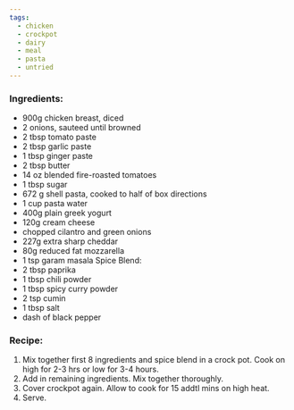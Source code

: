 ```yaml
---
tags:
  - chicken
  - crockpot
  - dairy
  - meal
  - pasta
  - untried
---
```

### Ingredients:
- 900g chicken breast, diced
- 2 onions, sauteed until browned
- 2 tbsp tomato paste
- 2 tbsp garlic paste 
- 1 tbsp ginger paste
- 2 tbsp butter
- 14 oz blended fire-roasted tomatoes
- 1 tbsp sugar
- 672 g shell pasta, cooked to half of box directions
- 1 cup pasta water
- 400g plain greek yogurt
- 120g cream cheese
- chopped cilantro and green onions
- 227g extra sharp cheddar
- 80g reduced fat mozzarella 
- 1 tsp garam masala
Spice Blend: 
- 2 tbsp paprika
- 1 tbsp chili powder
- 1 tbsp spicy curry powder 
- 2 tsp cumin
- 1 tbsp salt
- dash of black pepper 

### Recipe:
1. Mix together first 8 ingredients and spice blend in a crock pot. Cook on high for 2-3 hrs or low for 3-4 hours. 
2. Add in remaining ingredients. Mix together thoroughly. 
3. Cover crockpot again. Allow to cook for 15 addtl mins on high heat. 
4. Serve. 